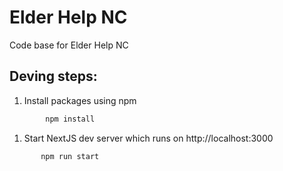 # Elder Help NC

Code base for Elder Help NC

## Deving steps:

1.  Install packages using npm

```bash
        npm install
```

1.  Start NextJS dev server which runs on http://localhost:3000

```bash
       npm run start
```

